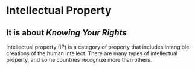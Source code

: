 # **Intellectual Property**
## It is about *Knowing Your Rights*

Intellectual property (IP) is a category of property that includes intangible creations of the human intellect. 
There are many types of intellectual property, and some countries recognize more than others.
